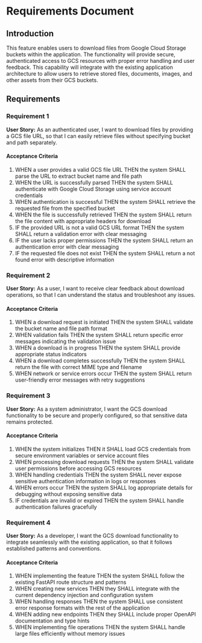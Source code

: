 # Requirements Document

## Introduction

This feature enables users to download files from Google Cloud Storage buckets within the application. The functionality will provide secure, authenticated access to GCS resources with proper error handling and user feedback. This capability will integrate with the existing application architecture to allow users to retrieve stored files, documents, images, and other assets from their GCS buckets.

## Requirements

### Requirement 1

**User Story:** As an authenticated user, I want to download files by providing a GCS file URL, so that I can easily retrieve files without specifying bucket and path separately.

#### Acceptance Criteria

1. WHEN a user provides a valid GCS file URL THEN the system SHALL parse the URL to extract bucket name and file path
2. WHEN the URL is successfully parsed THEN the system SHALL authenticate with Google Cloud Storage using service account credentials
3. WHEN authentication is successful THEN the system SHALL retrieve the requested file from the specified bucket
4. WHEN the file is successfully retrieved THEN the system SHALL return the file content with appropriate headers for download
5. IF the provided URL is not a valid GCS URL format THEN the system SHALL return a validation error with clear messaging
6. IF the user lacks proper permissions THEN the system SHALL return an authentication error with clear messaging
7. IF the requested file does not exist THEN the system SHALL return a not found error with descriptive information

### Requirement 2

**User Story:** As a user, I want to receive clear feedback about download operations, so that I can understand the status and troubleshoot any issues.

#### Acceptance Criteria

1. WHEN a download request is initiated THEN the system SHALL validate the bucket name and file path format
2. WHEN validation fails THEN the system SHALL return specific error messages indicating the validation issue
3. WHEN a download is in progress THEN the system SHALL provide appropriate status indicators
4. WHEN a download completes successfully THEN the system SHALL return the file with correct MIME type and filename
5. WHEN network or service errors occur THEN the system SHALL return user-friendly error messages with retry suggestions

### Requirement 3

**User Story:** As a system administrator, I want the GCS download functionality to be secure and properly configured, so that sensitive data remains protected.

#### Acceptance Criteria

1. WHEN the system initializes THEN it SHALL load GCS credentials from secure environment variables or service account files
2. WHEN processing download requests THEN the system SHALL validate user permissions before accessing GCS resources
3. WHEN handling credentials THEN the system SHALL never expose sensitive authentication information in logs or responses
4. WHEN errors occur THEN the system SHALL log appropriate details for debugging without exposing sensitive data
5. IF credentials are invalid or expired THEN the system SHALL handle authentication failures gracefully

### Requirement 4

**User Story:** As a developer, I want the GCS download functionality to integrate seamlessly with the existing application, so that it follows established patterns and conventions.

#### Acceptance Criteria

1. WHEN implementing the feature THEN the system SHALL follow the existing FastAPI route structure and patterns
2. WHEN creating new services THEN they SHALL integrate with the current dependency injection and configuration system
3. WHEN handling responses THEN the system SHALL use consistent error response formats with the rest of the application
4. WHEN adding new endpoints THEN they SHALL include proper OpenAPI documentation and type hints
5. WHEN implementing file operations THEN the system SHALL handle large files efficiently without memory issues